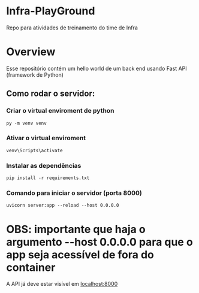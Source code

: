 # Infra-PlayGround
Repo para atividades de treinamento do time de Infra


# Overview

Esse repositório contém um hello world de um back end usando Fast API (framework de Python)


## Como rodar o servidor:

### Criar o virtual enviroment de python
```py -m venv venv```
  
### Ativar o virtual enviroment
```venv\Scripts\activate```
  
### Instalar as dependências
```pip install -r requirements.txt```
  

### Comando para iniciar o servidor (porta 8000)
```uvicorn server:app --reload --host 0.0.0.0```

# OBS: importante que haja o argumento --host 0.0.0.0 para que o app seja acessível de fora do container
  
A API já deve estar visível em [localhost:8000](http://localhost:8000/)
